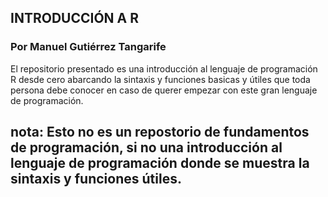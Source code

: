 ## INTRODUCCIÓN A R
### Por Manuel Gutiérrez Tangarife
El repositorio presentado es una introducción al lenguaje de programación R desde cero abarcando la sintaxis y funciones basicas
y útiles que toda persona debe conocer en caso de querer empezar con este gran lenguaje de programación. 
## nota: Esto no es un repostorio de fundamentos de programación, si no una introducción al lenguaje de programación donde se muestra la sintaxis y funciones útiles. 
